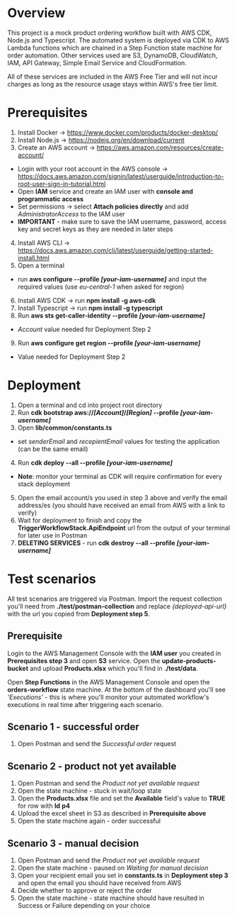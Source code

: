 # Overview
This project is a mock product ordering workflow built with AWS CDK, Node.js and Typescript.
The automated system is deployed via CDK to AWS Lambda functions which are chained in a Step Function state machine for order automation. Other services used are S3, DynamoDB, CloudWatch, IAM, API Gateway, Simple Email Service and CloudFormation.

All of these services are included in the AWS Free Tier and will not incur charges as long as the resource usage stays within AWS's free tier limit.

# Prerequisites
1. Install Docker -> https://www.docker.com/products/docker-desktop/
2. Install Node.js -> https://nodejs.org/en/download/current
3. Create an AWS account -> https://aws.amazon.com/resources/create-account/
  - Login with your root account in the AWS console -> https://docs.aws.amazon.com/signin/latest/userguide/introduction-to-root-user-sign-in-tutorial.html
  - Open **IAM** service and create an IAM user with **console and programmatic access**
  - Set permissions -> select **Attach policies directly** and add *AdministratorAccess* to the IAM user
  - **IMPORTANT** - make sure to save the IAM username, password, access key and secret keys as they are needed in later steps
4. Install AWS CLI -> https://docs.aws.amazon.com/cli/latest/userguide/getting-started-install.html
5. Open a terminal
  - run **aws configure --profile *[your-iam-username]*** and input the required values (use *eu-central-1* when asked for region)
6. Install AWS CDK -> run **npm install -g aws-cdk**
7. Install Typescript -> run **npm install -g typescript**
8. Run **aws sts get-caller-identity --profile *[your-iam-username]***
  - *Account* value needed for Deployment Step 2
9. Run **aws configure get region --profile *[your-iam-username]***
  - Value needed for Deployment Step 2

# Deployment
1. Open a terminal and cd into project root directory
2. Run **cdk bootstrap aws://*[Account]*/*[Region]* --profile *[your-iam-username]***
3. Open **lib/common/constants.ts**
  - set *senderEmail* and *recepientEmail* values for testing the application (can be the same email)
4. Run **cdk deploy --all --profile *[your-iam-username]***
  - **Note**: monitor your terminal as CDK will require confirmation for every stack deployment
5. Open the email account/s you used in step 3 above and verify the email address/es (you should have received an email from AWS with a link to verify)
6. Wait for deployment to finish and copy the **TriggerWorkflowStack.ApiEndpoint** url from the output of your terminal for later use in Postman
7. **DELETING SERVICES** - run **cdk destroy --all --profile *[your-iam-username]***

# Test scenarios
All test scenarios are triggered via Postman. Import the request collection you'll need from **./test/postman-collection** and replace *{deployed-api-url}* with the url you copied from **Deployment step 5**.

## Prerequisite
Login to the AWS Management Console with the **IAM user** you created in **Prerequisites step 3** and open **S3** service. Open the **update-products-bucket** and upload **Products.xlsx** which you'll find in **./test/data**.

Open **Step Functions** in the AWS Management Console and open the **orders-workflow** state machine. At the bottom of the dashboard you'll see *'Executions'* - this is where you'll monitor your automated workflow's executions in real time after triggering each scenario.

## Scenario 1 - successful order
1. Open Postman and send the *Successful order* request

## Scenario 2 - product not yet available
1. Open Postman and send the *Product not yet available request*
2. Open the state machine - stuck in wait/loop state
2. Open the **Products.xlsx** file and set the **Available** field's value to **TRUE** for row with **Id** **p4**
3. Upload the excel sheet in S3 as described in **Prerequisite above**
4. Open the state machine again - order successful

## Scenario 3 - manual decision
1. Open Postman and send the *Product not yet available request*
2. Open the state machine - paused on *Waiting for manual decision*
3. Open your recipient email you set in **constants.ts** in **Deployment step 3** and open the email you should have received from AWS
4. Decide whether to approve or reject the order
5. Open the state machine - state machine should have resulted in Success or Failure depending on your choice
